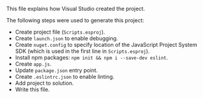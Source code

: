 This file explains how Visual Studio created the project.

The following steps were used to generate this project:
- Create project file (`Scripts.esproj`).
- Create `launch.json` to enable debugging.
- Create `nuget.config` to specify location of the JavaScript Project System SDK (which is used in the first line in `Scripts.esproj`).
- Install npm packages: `npm init && npm i --save-dev eslint`.
- Create `app.js`.
- Update `package.json` entry point.
- Create `.eslintrc.json` to enable linting.
- Add project to solution.
- Write this file.
